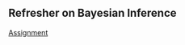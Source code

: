 ## Refresher on Bayesian Inference
[Assignment](https://www.cs.ubc.ca/~fwood/CS532W-539W/homework/1.html)